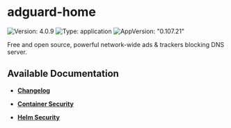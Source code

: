 # adguard-home

![Version: 4.0.9](https://img.shields.io/badge/Version-4.0.9-informational?style=flat-square) ![Type: application](https://img.shields.io/badge/Type-application-informational?style=flat-square) ![AppVersion: "0.107.21"](https://img.shields.io/badge/AppVersion-"0.107.21"-informational?style=flat-square)

Free and open source, powerful network-wide ads & trackers blocking DNS server.

## Available Documentation

- [**Changelog**](CHANGELOG)

- [**Container Security**](container-security)

- [**Helm Security**](helm-security)

